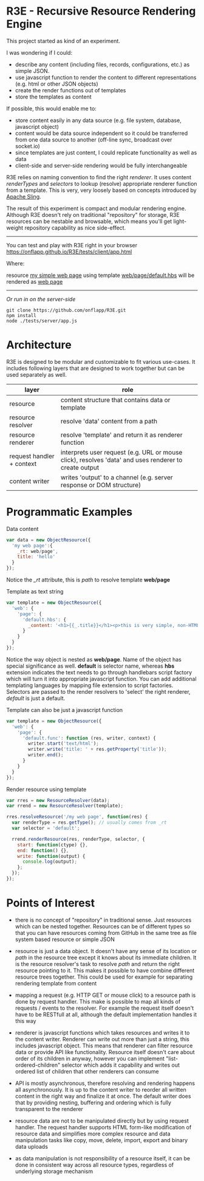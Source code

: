 # R3E - Recursive Resource Rendering Engine

This project started as kind of an experiment.

I was wondering if I could:
- describe any content (including files, records, configurations, etc.) as simple JSON.
- use javascript function to render the content to different representations (e.g. html or other JSON objects)
- create the render functions out of templates
- store the templates as content

If possible, this would enable me to:
- store content easily in any data source (e.g. file system, database, javascript object)
- content would be data source independent so it could be transferred from one data source to another (off-line sync, broadcast over socket.io)
- since templates are just content, I could replicate functionality as well as data
- client-side and server-side rendering would be fully interchangeable

R3E relies on naming convention to find the right *renderer*. It uses content *renderTypes* and *selectors* to lookup (resolve) appropriate renderer function from a template. This is very, very loosely based on concepts introduced by [Apache Sling](https://sling.apache.org/documentation/the-sling-engine/url-to-script-resolution.html).

The result of this experiment is compact and modular rendering engine.
Although R3E doesn't rely on traditional "repository" for storage, R3E resources can be nestable and browsable, which means you'll get light-weight repository capability as nice side-effect.

---

You can test and play with R3E right in your browser https://onflapp.github.io/R3E/tests/client/app.html

Where:

resource <a href="https://onflapp.github.io/R3E/tests/client/app.html#/content/my%20simple%20web%20page.x-res-list" target="_blank">my simple web page</a>
using template <a href="https://onflapp.github.io/R3E/tests/client/app.html#/user-templates/web/page/default.hbs.x-edit" target="_blank">web/page/default.hbs</a>
will be rendered as <a href="https://onflapp.github.io/R3E/tests/client/app.html#/content/my%20simple%20web%20page">web page</a>

---

*Or run in on the server-side*

```
git clone https://github.com/onflapp/R3E.git
npm install
node ./tests/server/app.js
```

# Architecture

R3E is designed to be modular and customizable to fit various use-cases. It includes following layers that are designed to work together but can be used separately as well.

| layer                      | role                                                                                                  |
| -------------------------- | ----------------------------------------------------------------------------------------------------- |
| resource                   | content structure that contains data or template                                                      |
| resource resolver          | resolve 'data' content from a path                                                                    |
| resource renderer          | resolve 'template' and return it as renderer function                                                 |
| request handler + context  | interprets user request (e.g. URL or mouse click), resolves 'data' and uses renderer to create output |
| content writer             | writes 'output' to a channel (e.g. server response or DOM structure)                                  |

# Programmatic Examples

Data content

```javascript
var data = new ObjectResource({
  'my web page':{
    _rt: web/page',
    title: 'hello'
  }
});

```

Notice the *_rt* attribute, this is *path* to resolve template **web/page**


Template as text string

```javascript
var template = new ObjectResource({
  'web': {
    'page': {
      'default.hbs': {
        _content: '<h1>{{_.title}}</h1><p>this is very simple, non-HTML-compliant page</p>'
      }
    }
  }
});

```

Notice the way object is nested as **web/page**. Name of the object has special significance as well. **default** is selector name, whereas **hbs** extension indicates the text needs to go through handlebars script factory which will turn it into appropriate javascript function. You can add additional templating languages by mapping file extension to script factories. Selectors are passed to the render resolvers to 'select' the right renderer, *default* is just a default.

Template can also be just a javascript function

```javascript
var template = new ObjectResource({
  'web': {
    'page': {
      'default.func': function (res, writer, context) {
        writer.start('text/html');
        writer.write('title: ' + res.getProperty('title'));
        writer.end();
      }
    }
  }
});

```

Render resource using template

```javascript
var rres = new ResourceResolver(data);
var rrend = new ResourceResolver(template);

rres.resolveResource('/my web page', function(res) {
  var renderType = res.getType(); // usually comes from _rt
  var selector = 'default';

  rrend.renderResource(res, renderType, selector, {
    start: function(ctype) {},
    end: function() {},
    write: function(output) {
      console.log(output);
    };
  });
});

```


# Points of Interest

- there is no concept of "repository" in traditional sense. Just resources which can be nested together. Resources can be of different types so that you can have resources coming from GitHub in the same tree as file system based resource or simple JSON

- resource is just a data object. It doesn't have any sense of its location or *path* in the resource tree except it knows about its immediate children. It is the resource resolver's task to resolve *path* and return the right resource pointing to it. This makes it possible to have combine different resource trees together. This could be used for example for separating rendering template from content

- mapping a request (e.g. HTTP GET or mouse click) to a resource path is done by request handler. This make is possible to map all kinds of requests / events to the resolver. For example the request itself doesn't have to be RESTfull at all, although the default implementation handles it this way

- renderer is javascript functions which takes resources and writes it to the content writer. Renderer can write out more than just a string, this includes javascript object. This means that renderer can filter resource data or provide API like functionality. Resource itself doesn't care about order of its children in anyway, however you can implement "list-ordered-children" selector which adds it capability and writes out ordered list of children that other renderers can consume

- API is mostly asynchronous, therefore resolving and rendering happens all asynchronously. It is up to the content writer to reorder all written content in the right way and finalize it at once. The default writer does that by providing nesting, buffering and ordering which is fully transparent to the renderer

- resource data are not to be manipulated directly but by using request handler. The request handler supports HTML form-like modification of resource data and simplifies more complex resource and data manipulation tasks like copy, move, delete, import, export and binary data uploads

- as data manipulation is not responsibility of a resource itself, it can be done in consistent way across all resource types, regardless of underlying storage mechanism
